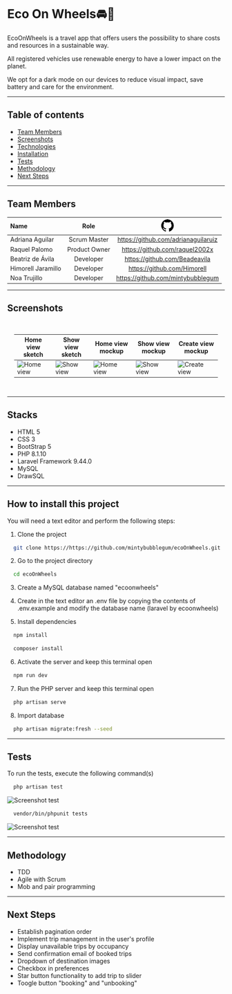 # Eco On Wheels🚘🌲

EcoOnWheels is a travel app that offers users the possibility to share costs and resources in a sustainable way.

All registered vehicles use renewable energy to have a lower impact on the planet.

We opt for a dark mode on our devices to reduce visual impact, save battery and care for the environment.
***

## Table of contents
* [Team Members](#team-members)
* [Screenshots](#screenshots)
* [Technologies](#stacks)
* [Installation](#how-to-install-this-project)
* [Tests](#tests)
* [Methodology](#methodology)
* [Next Steps](#next-steps)

***

## Team Members

| Name | Role | <img src="https://github.com/Yelose/Yelose/blob/main/img/github.png" width="30px" height="30px"> |
| :--- | :---: | :---: |
| Adriana Aguilar |  Scrum Master | https://github.com/adrianaguilaruiz |
| Raquel Palomo | Product Owner | https://github.com/raquel2002x |
| Beatriz de Ávila | Developer | https://github.com/Beadeavila |
| Himorell Jaramillo | Developer | https://github.com/Himorell |
| Noa Trujillo | Developer| https://github.com/mintybubblegum |

***

## Screenshots

<div style="heigth:auto; display:flex; flex-wrap:wrap; justify-content:center; padding:1rem">

| Home view sketch | Show view sketch | Home view mockup | Show view mockup | Create view mockup |
| --- | --- | --- | --- | --- |
| <img style="width:150px;" src="https://user-images.githubusercontent.com/98114939/210433972-aea85b9d-5f19-4af2-96bd-72ec35a681ea.png" alt="Home view"/> | <img style="width:150px;" src="https://user-images.githubusercontent.com/98114939/210434007-f0b7288b-e031-472a-8cd2-6970ef1cc6d5.png" alt="Show view"/> | <img style="width:150px;" src="https://user-images.githubusercontent.com/98114939/210436616-e26a4ff3-1b9a-4caa-98d1-c6f48d1fcb68.png" alt="Home view"/> | <img style="width:150px;" src="https://user-images.githubusercontent.com/98114939/210436641-37b45b15-5685-4f98-b051-ed40e0f3780d.png" alt="Show view"/> | <img style="width:75px;" src="https://user-images.githubusercontent.com/98114939/211341367-187230a2-f308-4399-850c-82a564ad443e.png" alt="Create view"/> |

</div>

***

## Stacks

- HTML 5
- CSS 3
- BootStrap 5
- PHP 8.1.10
- Laravel Framework 9.44.0
- MySQL
- DrawSQL
***

## How to install this project

You will need a text editor and perform the following steps:

1. Clone the project
```bash
  git clone https://https://github.com/mintybubblegum/ecoOnWheels.git
```

2. Go to the project directory
```bash
  cd ecoOnWheels
```

3. Create a MySQL database named "ecoonwheels"

4. Create in the text editor an .env file by copying the contents of .env.example and modify the database name (laravel by ecoonwheels)

5. Install dependencies
```bash
  npm install
```
```bash
  composer install
```

6. Activate the server and keep this terminal open
```bash
  npm run dev
```

7. Run the PHP server and keep this terminal open
```bash
  php artisan serve
```

8. Import database
```bash
  php artisan migrate:fresh --seed
```

***

## Tests
To run the tests, execute the following command(s)
```bash
  php artisan test
```
<img width="259" alt="Screenshot test" src="https://user-images.githubusercontent.com/98114939/213283029-289028e1-0b25-445c-823d-eb97f476d4e6.png">

```bash
  vendor/bin/phpunit tests
```

<img width="370" alt="Screenshot test" src="https://user-images.githubusercontent.com/98114939/213283195-6b66fa87-9893-4681-9ee5-42ae2105b08b.png">

***

## Methodology
- TDD
- Agile with Scrum
- Mob and pair programming
***

## Next Steps
- Establish pagination order
- Implement trip management in the user's profile
- Display unavailable trips by occupancy
- Send confirmation email of booked trips
- Dropdown of destination images
- Checkbox in preferences
- Star button functionality to add trip to slider
- Toogle button "booking" and "unbooking"
